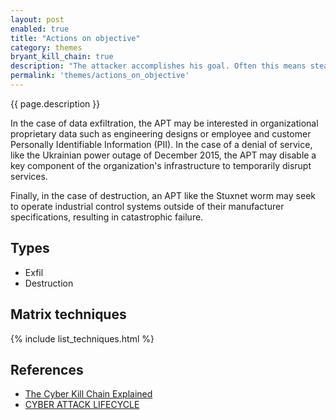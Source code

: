 ```yaml
---
layout: post
enabled: true
title: "Actions on objective"
category: themes
bryant_kill_chain: true
description: "The attacker accomplishes his goal. Often this means stealing intellectual property, financial data, mergers and acquisition information, or Personally Identifiable Information (PII). Once the mission has been completed, most targeted attackers do not leave the environment, but maintain access in case a new mission is directed."
permalink: 'themes/actions_on_objective'
---
```

{{ page.description }}

In the case of data exfiltration, the APT may be interested in organizational proprietary data such as engineering designs or employee and customer Personally Identifiable Information (PII). In the case of a denial of service, like the Ukrainian power outage of December 2015, the APT may disable a key component of the organization's infrastructure to temporarily disrupt services.

Finally, in the case of destruction, an APT like the Stuxnet worm may seek to operate industrial control systems outside of their manufacturer specifications, resulting in catastrophic failure.

## Types

* Exfil
* Destruction

## Matrix techniques
{% include list_techniques.html %}

## References

* [The Cyber Kill Chain Explained](https://www.forbes.com/sites/forbestechcouncil/2018/10/05/the-cyber-kill-chain-explained/#661eb07c6bdf)
* [CYBER ATTACK LIFECYCLE](http://www.iacpcybercenter.org/resource-center/what-is-cyber-crime/cyber-attack-lifecycle/)